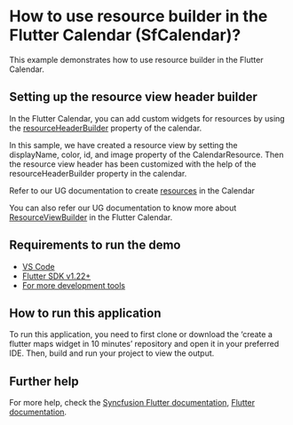 # How to use resource builder in the Flutter Calendar (SfCalendar)?

This example demonstrates how to use resource builder in the Flutter Calendar.

## Setting up the resource view header builder

In the Flutter Calendar, you can add custom widgets for resources by using the [resourceHeaderBuilder](https://pub.dev/documentation/syncfusion_flutter_calendar/latest/calendar/ResourceViewHeaderBuilder.html) property of the calendar.

In this sample, we have created a resource view by setting the displayName, color, id, and image property of the CalendarResource. Then the resource view header has been customized with the help of the resourceHeaderBuilder property in the calendar.

Refer to our UG documentation to create [resources](https://help.syncfusion.com/flutter/calendar/resource-view) in the Calendar

You can also refer our UG documentation to know more about [ResourceViewBuilder](https://help.syncfusion.com/flutter/calendar/builders#resource-view-header-builder) in the Flutter Calendar.

## Requirements to run the demo
* [VS Code](https://code.visualstudio.com/download)
* [Flutter SDK v1.22+](https://flutter.dev/docs/development/tools/sdk/overview)
* [For more development tools](https://flutter.dev/docs/development/tools/devtools/overview)

## How to run this application
To run this application, you need to first clone or download the ‘create a flutter maps widget in 10 minutes’ repository and open it in your preferred IDE. Then, build and run your project to view the output.

## Further help
For more help, check the [Syncfusion Flutter documentation](https://help.syncfusion.com/flutter/introduction/overview),
 [Flutter documentation](https://flutter.dev/docs/get-started/install).
